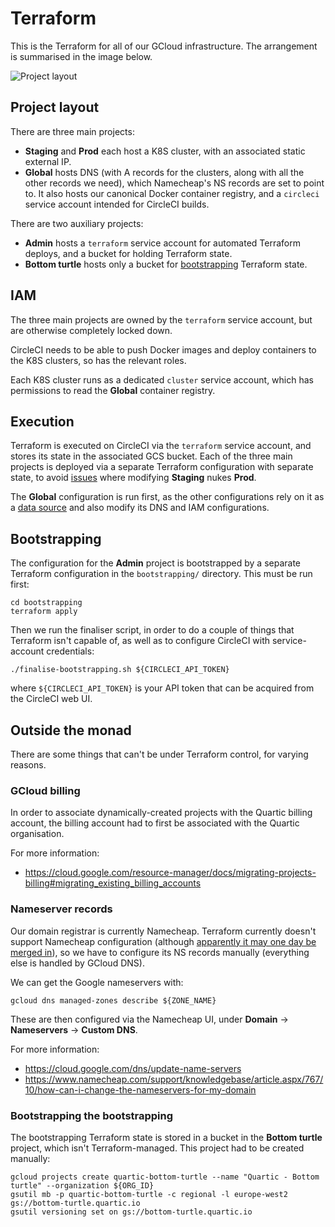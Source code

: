 # Terraform

This is the Terraform for all of our GCloud infrastructure.  The arrangement is summarised in the image below.

![Project layout](https://github.com/quartictech/infra/blob/feature/cleanup/diagrams/infra-layout.png)


## Project layout

There are three main projects:

- **Staging** and **Prod** each host a K8S cluster, with an associated static external IP.
- **Global** hosts DNS (with A records for the clusters, along with all the other records we need), which Namecheap's
  NS records are set to point to.  It also hosts our canonical Docker container registry, and a `circleci` service
  account intended for CircleCI builds.

There are two auxiliary projects:

- **Admin** hosts a `terraform` service account for automated Terraform deploys, and a bucket for holding Terraform state.
- **Bottom turtle** hosts only a bucket for [bootstrapping](#bootstrapping) Terraform state.


## IAM

The three main projects are owned by the `terraform` service account, but are otherwise completely locked down.

CircleCI needs to be able to push Docker images and deploy containers to the K8S clusters, so has the relevant roles.

Each K8S cluster runs as a dedicated `cluster` service account, which has permissions to read the **Global** container
registry.


## Execution

Terraform is executed on CircleCI via the `terraform` service account, and stores its state in the associated GCS
bucket.  Each of the three main projects is deployed via a separate Terraform configuration with separate state, to
avoid [issues][1] where modifying **Staging** nukes **Prod**.

The **Global** configuration is run first, as the other configurations rely on it as a [data source][2] and also
modify its DNS and IAM configurations.

[1]: https://charity.wtf/2016/03/30/terraform-vpc-and-why-you-want-a-tfstate-file-per-env/
[2]: https://www.terraform.io/docs/providers/terraform/index.html


## Bootstrapping

The configuration for the **Admin** project is bootstrapped by a separate Terraform configuration in the
`bootstrapping/`  directory.  This must be run first:

```
cd bootstrapping
terraform apply
```

Then we run the finaliser script, in order to do a couple of things that Terraform isn't capable of, as well as to
configure CircleCI with service-account credentials:

```
./finalise-bootstrapping.sh ${CIRCLECI_API_TOKEN}
```

where `${CIRCLECI_API_TOKEN}` is your API token that can be acquired from the CircleCI web UI.


## Outside the monad

There are some things that can't be under Terraform control, for varying reasons.


### GCloud billing

In order to associate dynamically-created projects with the Quartic billing account, the billing account had to first
be associated with the Quartic organisation.

For more information:
- https://cloud.google.com/resource-manager/docs/migrating-projects-billing#migrating_existing_billing_accounts


### Nameserver records

Our domain registrar is currently Namecheap.  Terraform currently doesn't support Namecheap configuration (although
[apparently it may one day be merged in](https://github.com/hashicorp/terraform/pull/5846)), so we have to configure
its NS records manually (everything else is handled by GCloud DNS).

We can get the Google nameservers with:

```
gcloud dns managed-zones describe ${ZONE_NAME}
```

These are then configured via the Namecheap UI, under **Domain** -> **Nameservers** -> **Custom DNS**.

For more information:

- https://cloud.google.com/dns/update-name-servers
- https://www.namecheap.com/support/knowledgebase/article.aspx/767/10/how-can-i-change-the-nameservers-for-my-domain


### Bootstrapping the bootstrapping

The bootstrapping Terraform state is stored in a bucket in the **Bottom turtle** project, which isn't Terraform-managed.
This project had to be created manually:

```
gcloud projects create quartic-bottom-turtle --name "Quartic - Bottom turtle" --organization ${ORG_ID}
gsutil mb -p quartic-bottom-turtle -c regional -l europe-west2 gs://bottom-turtle.quartic.io
gsutil versioning set on gs://bottom-turtle.quartic.io
```